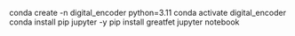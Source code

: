 conda create -n digital_encoder python=3.11
conda activate digital_encoder
conda install pip jupyter -y
pip install greatfet
jupyter notebook
